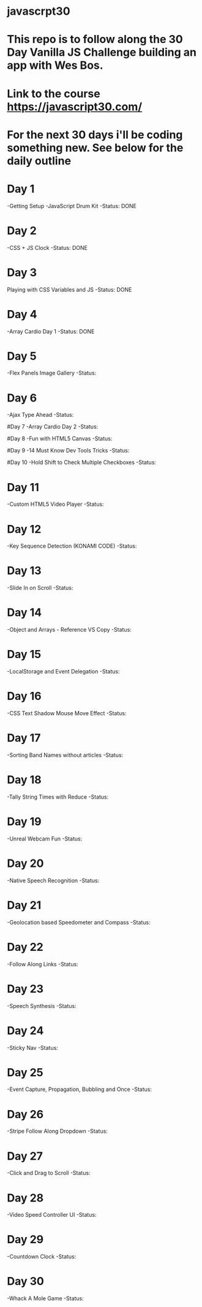 # javascrpt30

# This repo is to follow along the 30 Day Vanilla JS Challenge building an app with Wes Bos.
# Link to the course https://javascript30.com/
# For the next 30 days i'll be coding something new. See below for the daily outline

# Day 1
-Getting Setup
-JavaScript Drum Kit
-Status: DONE

# Day 2
-CSS + JS Clock
-Status: DONE

# Day 3
Playing with CSS Variables and JS
-Status: DONE

# Day 4
-Array Cardio Day 1
-Status: DONE

# Day 5
-Flex Panels Image Gallery
-Status:

# Day 6
-Ajax Type Ahead
-Status:

#Day 7
-Array Cardio Day 2
-Status:

#Day 8
-Fun with HTML5 Canvas
-Status:

#Day 9
-14 Must Know Dev Tools Tricks
-Status:

#Day 10
-Hold Shift to Check Multiple Checkboxes
-Status:

# Day 11
-Custom HTML5 Video Player
-Status:

# Day 12
-Key Sequence Detection (KONAMI CODE)
-Status:

# Day 13
-Slide In on Scroll
-Status:

# Day 14
-Object and Arrays - Reference VS Copy
-Status:

# Day 15
-LocalStorage and Event Delegation
-Status:

# Day 16
-CSS Text Shadow Mouse Move Effect
-Status:

# Day 17
-Sorting Band Names without articles
-Status:

# Day 18
-Tally String Times with Reduce
-Status:

# Day 19
-Unreal Webcam Fun
-Status:

# Day 20
-Native Speech Recognition
-Status:

# Day 21
-Geolocation based Speedometer and Compass
-Status:

# Day 22
-Follow Along Links
-Status:

# Day 23
-Speech Synthesis
-Status:

# Day 24
-Sticky Nav
-Status:

# Day 25
-Event Capture, Propagation, Bubbling and Once
-Status:

# Day 26
-Stripe Follow Along Dropdown
-Status:

# Day 27
-Click and Drag to Scroll
-Status:

# Day 28
-Video Speed Controller UI
-Status:

# Day 29
-Countdown Clock
-Status:

# Day 30
-Whack A Mole Game
-Status:
